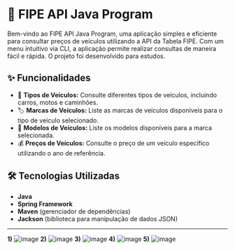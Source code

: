 # 🚗 FIPE API Java Program

Bem-vindo ao FIPE API Java Program, uma aplicação simples e eficiente para consultar preços de veículos utilizando a API da Tabela FIPE. Com um menu intuitivo via CLI, a aplicação permite realizar consultas de maneira fácil e rápida. O projeto foi desenvolvido para estudos.

## ✨ Funcionalidades

- 🚗 **Tipos de Veículos:** Consulte diferentes tipos de veículos, incluindo carros, motos e caminhões.
- 🏷️ **Marcas de Veículos:** Liste as marcas de veículos disponíveis para o tipo de veículo selecionado.
- 🚙 **Modelos de Veículos:** Liste os modelos disponíveis para a marca selecionada.
- 💰 **Preços de Veículos:** Consulte o preço de um veículo específico utilizando o ano de referência.

## 🛠️ Tecnologias Utilizadas

- **Java**
- **Spring Framework**
- **Maven** (gerenciador de dependências)
- **Jackson** (biblioteca para manipulação de dados JSON)
--------
**1)** ![image](https://github.com/gebher77/fipe-api/assets/169497254/7774593e-e2cf-4f3a-854e-fb68963acbdd)
**2)** ![image](https://github.com/gebher77/fipe-api/assets/169497254/c33fae93-0c2e-4c19-99ab-58abec29ffa7)
**3)** ![image](https://github.com/gebher77/fipe-api/assets/169497254/d5726dc5-2c37-4c36-8070-8845138ff3de)
**4)** ![image](https://github.com/gebher77/fipe-api/assets/169497254/ade03282-49a1-4b95-b1d0-108893625b21)
**5)** ![image](https://github.com/gebher77/fipe-api/assets/169497254/6c97f3c0-6cb6-4da6-81e6-9f6906e5c57e)
